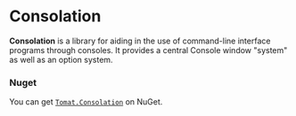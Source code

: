 ﻿# Consolation
**Consolation** is a library for aiding in the use of command-line interface programs through consoles. It provides a central Console window "system" as well as an option system.

### Nuget
You can get [`Tomat.Consolation`](https://www.nuget.org/packages/Tomat.Consolation/) on NuGet.
